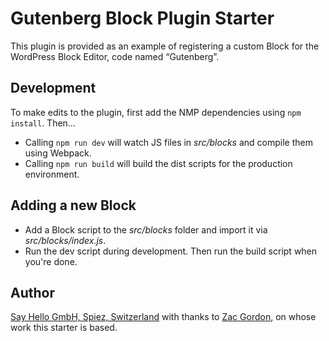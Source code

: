 # Gutenberg Block Plugin Starter

This plugin is provided as an example of registering a custom Block for the WordPress Block Editor, code named “Gutenberg”.

## Development

To make edits to the plugin, first add the NMP dependencies using ``npm install``. Then…

* Calling ``npm run dev`` will watch JS files in _src/blocks_ and compile them using Webpack.
* Calling ``npm run build`` will build the dist scripts for the production environment.

## Adding a new Block

* Add a Block script to the _src/blocks_ folder and import it via _src/blocks/index.js_.
* Run the dev script during development. Then run the build script when you're done.

## Author

[Say Hello GmbH, Spiez, Switzerland](https://sayhello.ch/) with thanks to [Zac Gordon](https://github.com/zgordon/how-to-gutenberg-plugin), on whose work this starter is based.